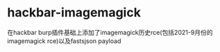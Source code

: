 # hackbar-imagemagick
在hackbar burp插件基础上添加了imagemagick历史rce(包括2021-9月份的imagemagick rce)以及fastsjson payload
